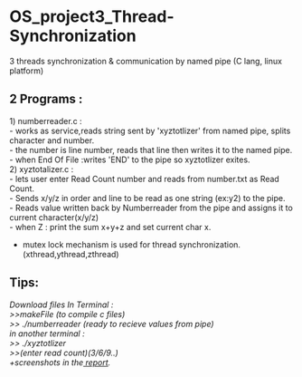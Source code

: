 # OS_project3_Thread-Synchronization
3 threads synchronization &amp; communication by named pipe (C lang, linux platform)

<h2>2 Programs :</h2>
1) numberreader.c : </br>
- works as service,reads string sent by 'xyztotlizer' from named pipe, splits character and number.</br>
- the number is line number, reads that line then writes it to the named pipe.</br>
- when End Of File :writes 'END' to the pipe so xyztotlizer exites.</br>
2) xyztotalizer.c :</br>
- lets user enter Read Count number and reads from number.txt as Read Count.</br>
- Sends x/y/z in order and line to be read as one string (ex:y2) to the pipe.</br>
- Reads value written back by Numberreader from the pipe and assigns it to current character(x/y/z)</br>
- when Z : print the sum x+y+z and set current char x.</br>

* mutex lock mechanism is used for thread synchronization. (xthread,ythread,zthread)</br>

<h2>Tips:</h2>
<i>Download files</i>
<i>In Terminal : </br>
  >>makeFile (to compile c files) </br>
  >> ./numberreader (ready to recieve values from pipe) </br>
  in another terminal :</br>
  >> ./xyztotlizer </br>
  >>(enter read count)(3/6/9..)</br>
  +screenshots in the<a href= "https://github.com/AlaaMarawi/OS_project3_Thread-Synchronization/blob/master/Rapor.pdf"> report</a>.
</i>
</br>
